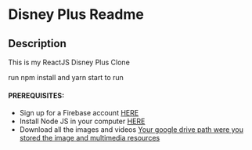 # Disney Plus  Readme



## Description
This is my  ReactJS Disney Plus Clone

run npm install and yarn start to run

#### PREREQUISITES:
- Sign up for a Firebase account <a href='https://firebase.google.com'>HERE</a>
- Install Node JS in your computer <a href='https://nodejs.org/en/'>HERE</a>
- Download all the images and videos <a href='https://drive.google.com/drive/folders/'>Your google drive path were you stored the image and multimedia resources</a>
